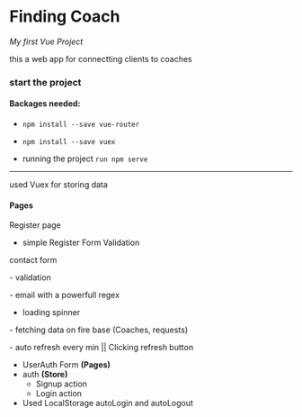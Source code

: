 # Finding Coach

_My first Vue Project_

this a web app for connectting clients to coaches

### start the project

#### Backages needed:

- `npm install --save vue-router`
- `npm install --save vuex`

- running the project `run npm serve`

---

used Vuex for storing data

#### Pages

Register page

- simple Register Form Validation

contact form

_-_ validation

_-_ email with a powerfull regex

- loading spinner

_-_ fetching data on fire base (Coaches, requests)

_-_ auto refresh every min || Clicking refresh button

- UserAuth Form **(Pages)**
- auth **(Store)**
  - Signup action
  - Login action
- Used LocalStorage autoLogin and autoLogout
